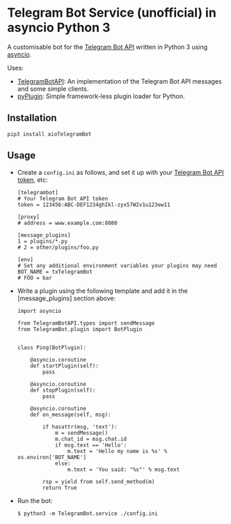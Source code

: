# Telegram Bot Service (unofficial) in asyncio Python 3

A customisable bot for the [Telegram Bot API](https://core.telegram.org/bots/api) written in Python 3
using [asyncio](https://docs.python.org/3/library/asyncio.html).

Uses:
* [TelegramBotAPI](https://github.com/sourcesimian/pyTelegramBotAPI): An implementation of the Telegram Bot API messages and some simple clients.
* [pyPlugin](https://github.com/sourcesimian/pyPlugin): Simple framework-less plugin loader for Python.

## Installation
```
pip3 install aioTelegramBot
```

## Usage
* Create a ```config.ini``` as follows, and set it up with your
[Telegram Bot API token](https://core.telegram.org/bots/api#authorizing-your-bot), etc:
    ```
    [telegrambot]
    # Your Telegram Bot API token
    token = 123456:ABC-DEF1234ghIkl-zyx57W2v1u123ew11

    [proxy]
    # address = www.example.com:8080

    [message_plugins]
    1 = plugins/*.py
    # 2 = other/plugins/foo.py

    [env]
    # Set any additional environment variables your plugins may need
    BOT_NAME = txTelegramBot
    # FOO = bar
    ```

* Write a plugin using the following template and add it in the \[message_plugins\] section above:
    ```
    import asyncio
    
    from TelegramBotAPI.types import sendMessage
    from TelegramBot.plugin import BotPlugin
    
    
    class Ping(BotPlugin):
    
        @asyncio.coroutine
        def startPlugin(self):
            pass
    
        @asyncio.coroutine
        def stopPlugin(self):
            pass
    
        @asyncio.coroutine
        def on_message(self, msg):
    
            if hasattr(msg, 'text'):
                m = sendMessage()
                m.chat_id = msg.chat.id
                if msg.text == 'Hello':
                    m.text = 'Hello my name is %s' % os.environ['BOT_NAME']
                else:
                    m.text = 'You said: "%s"' % msg.text
    
            rsp = yield from self.send_method(m)
            return True
    ```

* Run the bot:
    ```
    $ python3 -m TelegramBot.service ./config.ini
    ```
